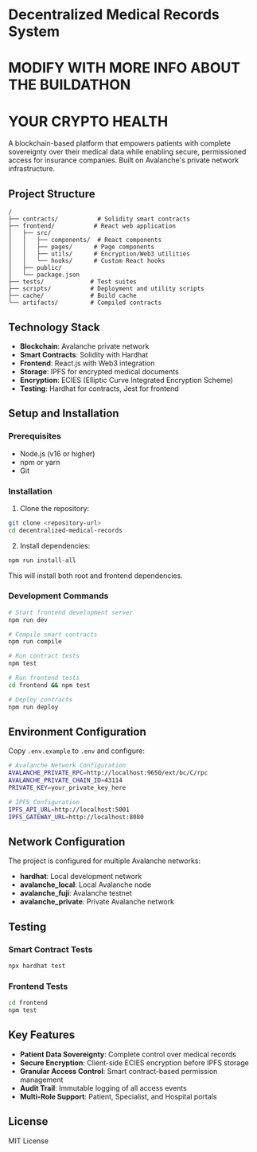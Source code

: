 # Decentralized Medical Records System

# MODIFY WITH MORE INFO ABOUT THE BUILDATHON

# YOUR CRYPTO HEALTH

A blockchain-based platform that empowers patients with complete sovereignty over their medical data while enabling secure, permissioned access for insurance companies. Built on Avalanche's private network infrastructure.

## Project Structure

```
/
├── contracts/           # Solidity smart contracts
├── frontend/           # React web application
│   ├── src/
│   │   ├── components/  # React components
│   │   ├── pages/      # Page components
│   │   ├── utils/      # Encryption/Web3 utilities
│   │   └── hooks/      # Custom React hooks
│   ├── public/
│   └── package.json
├── tests/             # Test suites
├── scripts/           # Deployment and utility scripts
├── cache/             # Build cache
└── artifacts/         # Compiled contracts
```

## Technology Stack

- **Blockchain**: Avalanche private network
- **Smart Contracts**: Solidity with Hardhat
- **Frontend**: React.js with Web3 integration
- **Storage**: IPFS for encrypted medical documents
- **Encryption**: ECIES (Elliptic Curve Integrated Encryption Scheme)
- **Testing**: Hardhat for contracts, Jest for frontend

## Setup and Installation

### Prerequisites

- Node.js (v16 or higher)
- npm or yarn
- Git

### Installation

1. Clone the repository:

```bash
git clone <repository-url>
cd decentralized-medical-records
```

2. Install dependencies:

```bash
npm run install-all
```

This will install both root and frontend dependencies.

### Development Commands

```bash
# Start frontend development server
npm run dev

# Compile smart contracts
npm run compile

# Run contract tests
npm test

# Run frontend tests
cd frontend && npm test

# Deploy contracts
npm run deploy
```

## Environment Configuration

Copy `.env.example` to `.env` and configure:

```bash
# Avalanche Network Configuration
AVALANCHE_PRIVATE_RPC=http://localhost:9650/ext/bc/C/rpc
AVALANCHE_PRIVATE_CHAIN_ID=43114
PRIVATE_KEY=your_private_key_here

# IPFS Configuration
IPFS_API_URL=http://localhost:5001
IPFS_GATEWAY_URL=http://localhost:8080
```

## Network Configuration

The project is configured for multiple Avalanche networks:

- **hardhat**: Local development network
- **avalanche_local**: Local Avalanche node
- **avalanche_fuji**: Avalanche testnet
- **avalanche_private**: Private Avalanche network

## Testing

### Smart Contract Tests

```bash
npx hardhat test
```

### Frontend Tests

```bash
cd frontend
npm test
```

## Key Features

- **Patient Data Sovereignty**: Complete control over medical records
- **Secure Encryption**: Client-side ECIES encryption before IPFS storage
- **Granular Access Control**: Smart contract-based permission management
- **Audit Trail**: Immutable logging of all access events
- **Multi-Role Support**: Patient, Specialist, and Hospital portals

## License

MIT License
